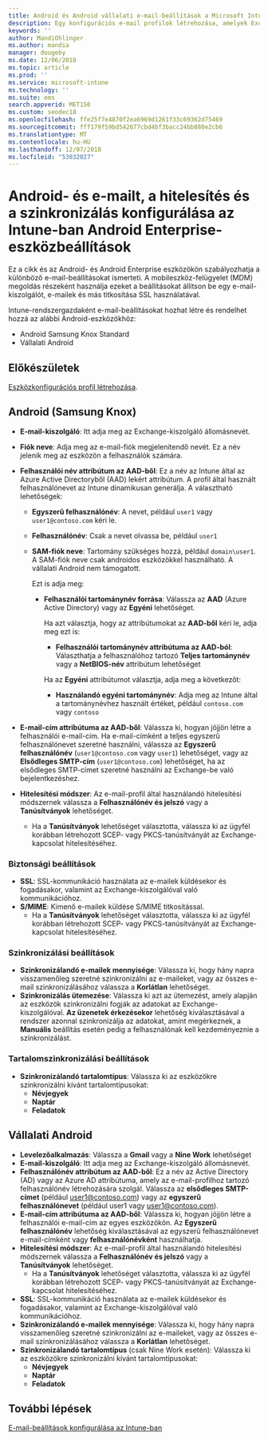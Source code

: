 ```yaml
---
title: Android és Android vállalati e-mail-beállítások a Microsoft Intune – Azure |} A Microsoft Docs
description: Egy konfigurációs e-mail profilok létrehozása, amelyek Exchange-kiszolgálók, és attribútumok lekérése az Azure Active Directoryból. Az SSL vagy s/MIME engedélyezése, hitelesítheti a felhasználókat a tanúsítványok vagy a felhasználónév/jelszó és szinkronizálni az e-mailek és az ütemezések, Android és Android munkahelyi profilos eszközök Microsoft Intune-nal.
keywords: ''
author: MandiOhlinger
ms.author: mandia
manager: dougeby
ms.date: 12/06/2018
ms.topic: article
ms.prod: ''
ms.service: microsoft-intune
ms.technology: ''
ms.suite: ems
search.appverid: MET150
ms.custom: seodec18
ms.openlocfilehash: ffe25f7e4870f2ea6969d1261f33c69362d75469
ms.sourcegitcommit: fff179f59bd542677cbd4bf3bacc24bb880e2cb6
ms.translationtype: MT
ms.contentlocale: hu-HU
ms.lasthandoff: 12/07/2018
ms.locfileid: "53032027"
---
```

# <a name="android-and-android-enterprise-device-settings-to-configure-email-authentication-and-synchronization-in-intune"></a>Android- és e-mailt, a hitelesítés és a szinkronizálás konfigurálása az Intune-ban Android Enterprise-eszközbeállítások

Ez a cikk és az Android- és Android Enterprise eszközökön szabályozhatja a különböző e-mail-beállításokat ismerteti. A mobileszköz-felügyelet (MDM) megoldás részeként használja ezeket a beállításokat állítson be egy e-mail-kiszolgálót, e-mailek és más titkosítása SSL használatával.

Intune-rendszergazdaként e-mail-beállításokat hozhat létre és rendelhet hozzá az alábbi Android-eszközökhöz:

- Android Samsung Knox Standard
- Vállalati Android

## <a name="before-you-begin"></a>Előkészületek

[Eszközkonfigurációs profil létrehozása](email-settings-configure.md).

## <a name="android-samsung-knox"></a>Android (Samsung Knox)

- **E-mail-kiszolgáló**: Itt adja meg az Exchange-kiszolgáló állomásnevét.
- **Fiók neve**: Adja meg az e-mail-fiók megjelenítendő nevét. Ez a név jelenik meg az eszközön a felhasználók számára.
- **Felhasználói név attribútum az AAD-ből**: Ez a név az Intune által az Azure Active Directoryből (AAD) lekért attribútum. A profil által használt felhasználónevet az Intune dinamikusan generálja. A választható lehetőségek:
  - **Egyszerű felhasználónév**: A nevet, például `user1` vagy `user1@contoso.com` kéri le.
  - **Felhasználónév**: Csak a nevet olvassa be, például `user1`
  - **SAM-fiók neve**: Tartomány szükséges hozzá, például `domain\user1`. A SAM-fiók neve csak androidos eszközökkel használható. A vállalati Android nem támogatott.

    Ezt is adja meg:  
    - **Felhasználói tartománynév forrása**: Válassza az **AAD** (Azure Active Directory) vagy az **Egyéni** lehetőséget.

      Ha azt választja, hogy az attribútumokat az **AAD-ből** kéri le, adja meg ezt is:
      - **Felhasználói tartománynév attribútuma az AAD-ból**: Választhatja a felhasználóhoz tartozó **Teljes tartománynév** vagy a **NetBIOS-név** attribútum lehetőséget

      Ha az **Egyéni** attribútumot választja, adja meg a következőt:
      - **Használandó egyéni tartománynév**: Adja meg az Intune által a tartománynévhez használt értéket, például `contoso.com` vagy `contoso`

- **E-mail-cím attribútuma az AAD-ből**: Válassza ki, hogyan jöjjön létre a felhasználói e-mail-cím. Ha e-mail-címként a teljes egyszerű felhasználónevet szeretné használni, válassza az **Egyszerű felhasználónév** (`user1@contoso.com` vagy `user1`) lehetőséget, vagy az **Elsődleges SMTP-cím** (`user1@contoso.com`) lehetőséget, ha az elsődleges SMTP-címet szeretné használni az Exchange-be való bejelentkezéshez.

- **Hitelesítési módszer**: Az e-mail-profil által használandó hitelesítési módszernek válassza a **Felhasználónév és jelszó** vagy a **Tanúsítványok** lehetőséget.
  - Ha a **Tanúsítványok** lehetőséget választotta, válassza ki az ügyfél korábban létrehozott SCEP- vagy PKCS-tanúsítványát az Exchange-kapcsolat hitelesítéséhez.

### <a name="security-settings"></a>Biztonsági beállítások

- **SSL**: SSL-kommunikáció használata az e-mailek küldésekor és fogadásakor, valamint az Exchange-kiszolgálóval való kommunikációhoz.
- **S/MIME**: Kimenő e-mailek küldése S/MIME titkosítással.
  - Ha a **Tanúsítványok** lehetőséget választotta, válassza ki az ügyfél korábban létrehozott SCEP- vagy PKCS-tanúsítványát az Exchange-kapcsolat hitelesítéséhez.

### <a name="synchronization-settings"></a>Szinkronizálási beállítások

- **Szinkronizálandó e-mailek mennyisége**: Válassza ki, hogy hány napra visszamenőleg szeretné szinkronizálni az e-maileket, vagy az összes e-mail szinkronizálásához válassza a **Korlátlan** lehetőséget.
- **Szinkronizálás ütemezése**: Válassza ki azt az ütemezést, amely alapján az eszközök szinkronizálni fogják az adatokat az Exchange-kiszolgálóval. **Az üzenetek érkezésekor** lehetőség kiválasztásával a rendszer azonnal szinkronizálja az adatokat, amint megérkeznek, a **Manuális** beállítás esetén pedig a felhasználónak kell kezdeményeznie a szinkronizálást.

### <a name="content-sync-settings"></a>Tartalomszinkronizálási beállítások

- **Szinkronizálandó tartalomtípus**: Válassza ki az eszközökre szinkronizálni kívánt tartalomtípusokat:
  - **Névjegyek**
  - **Naptár**
  - **Feladatok**

## <a name="android-enterprise"></a>Vállalati Android

- **Levelezőalkalmazás**: Válassza a **Gmail** vagy a **Nine Work** lehetőséget
- **E-mail-kiszolgáló**: Itt adja meg az Exchange-kiszolgáló állomásnevét.
- **Felhasználónév attribútum az AAD-ből**: Ez a név az Active Directory (AD) vagy az Azure AD attribútuma, amely az e-mail-profilhoz tartozó felhasználónév létrehozására szolgál. Válassza az **elsődleges SMTP-címet** (például user1@contoso.com) vagy az **egyszerű felhasználónevet** (például user1 vagy user1@contoso.com).
- **E-mail-cím attribútuma az AAD-ből**: Válassza ki, hogyan jöjjön létre a felhasználói e-mail-cím az egyes eszközökön. Az **Egyszerű felhasználónév** lehetőség kiválasztásával az egyszerű felhasználónevet e-mail-címként vagy **felhasználónévként** használhatja.
- **Hitelesítési módszer**: Az e-mail-profil által használandó hitelesítési módszernek válassza a **Felhasználónév és jelszó** vagy a **Tanúsítványok** lehetőséget.
  - Ha a **Tanúsítványok** lehetőséget választotta, válassza ki az ügyfél korábban létrehozott SCEP- vagy PKCS-tanúsítványát az Exchange-kapcsolat hitelesítéséhez.
- **SSL**: SSL-kommunikáció használata az e-mailek küldésekor és fogadásakor, valamint az Exchange-kiszolgálóval való kommunikációhoz.
- **Szinkronizálandó e-mailek mennyisége**: Válassza ki, hogy hány napra visszamenőleg szeretné szinkronizálni az e-maileket, vagy az összes e-mail szinkronizálásához válassza a **Korlátlan** lehetőséget.
- **Szinkronizálandó tartalomtípus** (csak Nine Work esetén): Válassza ki az eszközökre szinkronizálni kívánt tartalomtípusokat:
  - **Névjegyek**
  - **Naptár**
  - **Feladatok**

## <a name="next-steps"></a>További lépések
[E-mail-beállítások konfigurálása az Intune-ban](email-settings-configure.md)
